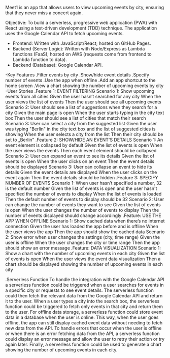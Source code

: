 Meet1
is an app that allows users to view upcoming events by city, ensuring that they never miss a concert again.

Objective: To build a serverless, progressive web application (PWA) with React using a
test-driven development (TDD) technique. The application uses the Google
Calendar API to fetch upcoming events.

- Frontend: Written with JavaScript/React; hosted on GitHub Pages.
- Backend (Server Logic): Written with Node/Express as Lambda functions (FaaS); hosted on AWS (requests come from frontend to Lambda function to data).
- Backend (Database): Google Calendar API.

-Key Features
.Filter events by city
.Show/hide event details
.Specify number of events
.Use the app when offline
.Add an app shortcut to the home screen
.View a chart showing the number of upcoming events by city
-User Stories
.Feature 1: EVENT FILTERING
	Scenario 1: Show upcoming events from all cities
		Given the user hasn’t searched for any city
		When the user views the list of events
		Then the user should see all upcoming events
	Scenario 2: User should see a list of suggestions
		when they search for a city
		Given the main page is open When the user starts typing in the city text box
		Then the user should see a list of cities that match their search
	Scenario 3: User can select a city from the suggested list
		Given the user was typing "Berlin" in the city text box and the list of suggested cities is showing
		When the user selects a city from the list
		Then their city should be set to „Berlin"
.Feature 2: SHOW/HIDE AN EVENT'S DETAILS
	Scenario 1: An event element is collapsed by default
		Given the list of events is open
		When the user views the events
		Then each event element should be collapsed
	Scenario 2: User can expand an event to see its details
		Given the list of events is open
		When the user clicks on an event
		Then the event details should be displayed
	Scenario 3: User can collapse an event to hide its details
		Given the event details are displayed
		When the user clicks on the event again
		Then the event details should be hidden
.Feature 3: SPECIFY NUMBER OF EVENTS
	Scenario 1: When user hasn’t specified a number, 32 is the default number
		Given the list of events is open and the user hasn't specified the number of events to display
		When the list of events is loaded
		Then the default number of events to display should be 32
	Scenario 2: User can change the number of events they want to see
		Given the list of events is open
		When the user changes the number of events to display
		Then the number of events displayed should change accordingly
.Feature: USE THE APP WHEN OFFLINE
	Scenario 1: Show cached data when there’s no internet connection
		Given the user has loaded the app before and is offline
		When the user views the app
		Then the app should show the cached data
	Scenario 2: Show error when user changes the settings (city, time range)
		Given the user is offline
		When the user changes the city or time range
		Then the app should show an error message
.Feature: DATA VISUALIZATION
	Scenario 1: Show a chart with the number of upcoming events in each city
	Given the list of events is open
	When the user views the event data visualization
	Then a chart should be displayed showing the number of upcoming events in each city
	
.Serverless Function
To handle the integration with the Google Calendar API a serverless function could be triggered when a user searches for events in a specific city or requests to see event details. The serverless function could then fetch the relevant data from the Google Calendar API and return it to the user.
When a user types a city into the search box, the serverless function could be triggered to fetch only events in that city and return them to the user.
For offline data storage, a serverless function could store event data in a database when the user is online. This way, when the user goes offline, the app can still display cached event data without needing to fetch new data from the API.
To handle errors that occur when the user is offline or when there is an error fetching data from the API, a serverless function could display an error message and allow the user to retry their action or try again later.
Finally, a serverless function could be used to generate a chart showing the number of upcoming events in each city. 
